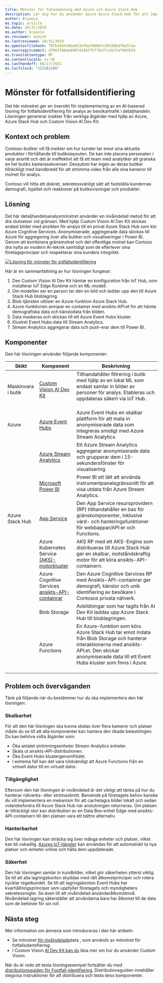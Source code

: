 ```yaml
---
title: Mönster för fotavkänning med Azure och Azure Stack Hub
description: Lär dig hur du använder Azure Azure Stack Hub för att implementera en AI-baserad lösning för fotavkänning för analys av butikstrafik.
author: BryanLa
ms.topic: article
ms.date: 10/31/2019
ms.author: bryanla
ms.reviewer: anajod
ms.lastreviewed: 10/31/2019
ms.openlocfilehash: 79fb39d418bed53ef6a78980fcd9188bdf6e57ae
ms.sourcegitcommit: df06f598da09074d387f5f765f7c4237af98fb59
ms.translationtype: MT
ms.contentlocale: sv-SE
ms.lasthandoff: 08/17/2021
ms.locfileid: "122281286"
---
```

# <a name="footfall-detection-pattern"></a>Mönster för fotfallsidentifiering

Det här mönstret ger en översikt för implementering av en AI-baserad lösning för fotfallsidentifiering för analys av besökartrafik i detaljhandeln. Lösningen genererar insikter från verkliga åtgärder med hjälp av Azure, Azure Stack Hub och Custom Vision AI Dev Kit.

## <a name="context-and-problem"></a>Kontext och problem

Contoso-butiker vill få insikter om hur kunder tar emot sina aktuella produkter i förhållande till butikslayouten. De kan inte placera personalen i varje avsnitt och det är ineffektivt att få ett team med analytiker att granska en hel butiks kamerasekvenser. Dessutom har ingen av deras butiker tillräckligt med bandbredd för att strömma video från alla sina kameror till molnet för analys.

Contoso vill hitta ett diskret, sekretessvänligt sätt att fastställa kundernas demografi, lojalitet och reaktioner på butiksvisningar och produkter.

## <a name="solution"></a>Lösning

Det här detaljhandelsanalysmönstret använder en nivåindelad metod för att dra slutsatser vid gränsen. Med hjälp Custom Vision AI Dev Kit skickas endast bilder med ansikten för analys till en privat Azure Stack Hub som kör Azure Cognitive Services. Anonymiserade, aggregerade data skickas till Azure för aggregering över alla butiker och visualiseringar i Power BI. Genom att kombinera gränsmolnet och det offentliga molnet kan Contoso dra nytta av modern AI-teknik samtidigt som de efterlever sina företagsprinciper och respekterar sina kunders integritet.

[![Lösning för mönster för sidfallsidentifiering](media/pattern-retail-footfall-detection/solution-architecture.png)](media/pattern-retail-footfall-detection/solution-architecture.png)

Här är en sammanfattning av hur lösningen fungerar:

1. Den Custom Vision AI Dev Kit hämtar en konfiguration från IoT Hub, som installerar IoT Edge Runtime och en ML-modell.
2. Om modellen ser en person tar den en bild och laddar upp den till Azure Stack Hub bloblagring.
3. Blob-tjänsten utlöser en Azure-funktion Azure Stack Hub.
4. Azure-funktionen anropar en container med ansikts-API:et för att hämta demografiska data och känslodata från bilden.
5. Data maskeras och skickas till ett Azure Event Hubs kluster.
6. Klustret Event Hubs data till Stream Analytics.
7. Stream Analytics aggregerar data och push-erar dem till Power BI.

## <a name="components"></a>Komponenter

Den här lösningen använder följande komponenter:

| Skikt | Komponent | Beskrivning |
|----------|-----------|-------------|
| Maskinvara i butik | [Custom Vision AI Dev Kit](https://azure.github.io/Vision-AI-DevKit-Pages/) | Tillhandahåller filtrering i butik med hjälp av en lokal ML som endast samlar in bilder av personer för analys. Etableras och uppdateras säkert via IoT Hub.<br><br>|
| Azure | [Azure Event Hubs](/azure/event-hubs/) | Azure Event Hubs en skalbar plattform för att mata in anonymiserade data som integreras smidigt med Azure Stream Analytics. |
|  | [Azure Stream Analytics](/azure/stream-analytics/) | Ett Azure Stream Analytics aggregerar anonymiserade data och grupperar dem i 15-sekundersfönster för visualisering. |
|  | [Microsoft Power BI](https://powerbi.microsoft.com/) | Power BI ett lätt att använda instrumentpanelsgränssnitt för att visa utdata från Azure Stream Analytics. |
| Azure Stack Hub | [App Service](/azure-stack/operator/azure-stack-app-service-overview) | Den App Service resursprovidern (RP) tillhandahåller en bas för gränskomponenter, inklusive värd- och hanteringsfunktioner för webbappar/API:er och Functions. |
| | Azure Kubernetes Service [(AKS)-motorkluster](https://github.com/Azure/aks-engine) | AKS RP med ett AKS-Engine som distribueras till Azure Stack Hub ger en skalbar, motståndskraftig motor för att köra ansikts-API-containern. |
| | Azure Cognitive Services [ansikts-API-containrar](/azure/cognitive-services/face/face-how-to-install-containers)| Den Azure Cognitive Services RP med Ansikts-API-containrar ger demografi, känslor och unik identifiering av besökare i Contosos privata nätverk. |
| | Blob Storage | Avbildningar som har tagits från AI Dev Kit laddas upp Azure Stack Hub till bloblagringen. |
| | Azure Functions | En Azure-funktion som körs Azure Stack Hub tar emot indata från Blob Storage och hanterar interaktionerna med ansikts-API:et. Den skickar anonymiserade data till ett Event Hubs kluster som finns i Azure.<br><br>|

## <a name="issues-and-considerations"></a>Problem och överväganden

Tänk på följande när du bestämmer hur du ska implementera den här lösningen:

### <a name="scalability"></a>Skalbarhet

För att den här lösningen ska kunna skalas över flera kameror och platser måste du se till att alla komponenter kan hantera den ökade belastningen. Du kan behöva vidta åtgärder som:

- Öka antalet strömningsenheter Stream Analytics enheter.
- Skala ut ansikts-API-distributionen.
- Öka Event Hubs klustergenomflödet.
- I extrema fall kan det vara nödvändigt att Azure Functions från en virtuell dator till en virtuell dator.

### <a name="availability"></a>Tillgänglighet

Eftersom den här lösningen är nivåindelad är det viktigt att tänka på hur du hanterar nätverks- eller strömavbrott. Beroende på företagets behov kanske du vill implementera en mekanism för att cachelagra bilder lokalt och sedan vidarebefordra till Azure Stack Hub när anslutningen returneras. Om platsen är tillräckligt stor kan distribution av en Data Box-enhet Edge med ansikts-API-containern till den platsen vara ett bättre alternativ.

### <a name="manageability"></a>Hanterbarhet

Den här lösningen kan sträcka sig över många enheter och platser, vilket kan bli oskadlig. [Azures IoT-tjänster](/azure/iot-fundamentals/) kan användas för att automatiskt ta nya platser och enheter online och hålla dem uppdaterade.

### <a name="security"></a>Säkerhet

Den här lösningen samlar in kundbilder, vilket gör säkerheten ytterst viktig. Se till att alla lagringskonton skyddas med rätt åtkomstprinciper och rotera nycklar regelbundet. Se till att lagringskonton Event Hubs har kvarhållningsprinciper som uppfyller företagets och myndigheters sekretessregler. Se även till att nivåindelad användaråtkomstnivå. Nivåindelad lagring säkerställer att användarna bara har åtkomst till de data som de behöver för sin roll.

## <a name="next-steps"></a>Nästa steg

Mer information om ämnena som introduceras i den här artikeln:

- Se mönstret [för nivåindelade](https://aka.ms/tiereddatadeploy)data , som används av mönstret för fotfallsidentifiering.
- I Custom Vision [AI Dev Kit kan du](https://azure.github.io/Vision-AI-DevKit-Pages/) läsa mer om hur du använder Custom Vision. 

När du är redo att testa lösningsexempel fortsätter du med [distributionsguiden för Footfall-identifiering.](/azure/architecture/hybrid/deployments/solution-deployment-guide-retail-footfall-detection) Distributionsguiden innehåller stegvisa instruktioner för att distribuera och testa dess komponenter.